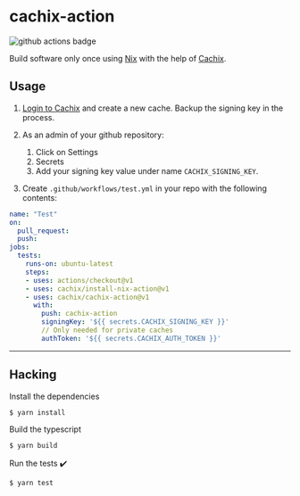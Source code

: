 # cachix-action

![github actions badge](https://github.com/cachix/cachix-action/workflows/cachix-action%20test/badge.svg)

Build software only once using [Nix](https://nixos.org/nix/) with the help of [Cachix](https://cachix.org).

## Usage

1. [Login to Cachix](https://cachix.org/api/v1/login) and create a new cache. Backup the signing key in the process.

2. As an admin of your github repository:
    1. Click on Settings
    2. Secrets
    3. Add your signing key value under name `CACHIX_SIGNING_KEY`.

3. Create `.github/workflows/test.yml` in your repo with the following contents:

```yaml
name: "Test"
on:
  pull_request:
  push:
jobs:
  tests:
    runs-on: ubuntu-latest
    steps:
    - uses: actions/checkout@v1
    - uses: cachix/install-nix-action@v1
    - uses: cachix/cachix-action@v1
      with:
        push: cachix-action
        signingKey: '${{ secrets.CACHIX_SIGNING_KEY }}'
        // Only needed for private caches
        authToken: '${{ secrets.CACHIX_AUTH_TOKEN }}'
```

---

## Hacking

Install the dependencies  
```bash
$ yarn install
```

Build the typescript
```bash
$ yarn build
```

Run the tests :heavy_check_mark:  
```bash
$ yarn test
```
